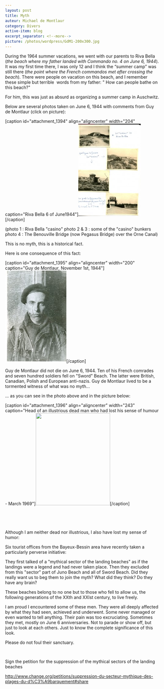 ```yaml
---
layout: post
title: Myth
auteur: Michael de Montlaur
category: Divers
active-item: blog
excerpt_separator: <!--more-->
picture: /photos/wordpress/GdM1-200x300.jpg
---
```


During the 1964 summer vacations, we went with our parents to Riva Bella (<em>the beach where my father landed with Commando no. 4 on June 6, 1944</em>). It was my first time there, I was only 12 and I think the “summer camp” was still there (<em>the point where the French commandos met after crossing the beach</em>). There were people on vacation on this beach, and I remember these simple but terrible  words from my father: " How can people bathe on this beach?"

<!--more-->

For him, this was just as absurd as organizing a summer camp in Auschwitz.

Below are several photos taken on June 6, 1944 with comments from Guy de Montlaur (click on picture):

[caption id="attachment_1394" align="aligncenter" width="204" caption="Riva Bella 6 of June1944"]<a href="/photos/wordpress/Riva-Bella.jpg"><img class="size-medium wp-image-1394" title="Riva Bella" src="/photos/wordpress/Riva-Bella-204x300.jpg" alt="" width="204" height="300" /></a>[/caption]

(photo 1 : Riva Bella "casino"
photo 2 &amp; 3 : some of the "casino" bunkers
photo 4 : The Benouville Bridge (now Pegasus Bridge) over the Orne Canal)

This is no myth, this is a historical fact.

Here is one consequence of this fact:

[caption id="attachment_1395" align="aligncenter" width="200" caption="Guy de Montlaur, November 1st, 1944"]<a href="/photos/wordpress/GdM1.jpg"><img class="size-medium wp-image-1395" title="GdM" src="/photos/wordpress/GdM1-200x300.jpg" alt="" width="200" height="300" /></a>[/caption]

Guy de Montlaur did not die on June 6, 1944. Ten of his French comrades and seven hundred soldiers fell on "Sword" Beach. The latter were British, Canadian, Polish and European anti-nazis. Guy de Montlaur lived to be a tormented witness of what was no myth...

... as you can see in the photo above and in the picture below:

[caption id="attachment_1396" align="aligncenter" width="243" caption="Head of an illustrious dead man who had lost his sense of humour - March 1969"]<a href="/photos/wordpress/Tête-dun-mort-illustre-qui-avait-perdu-son-sens-de-lhumour.jpg"><img class="size-medium wp-image-1396" title="Tête d'un mort illustre qui avait perdu son sens de l'humour" src="/photos/wordpress/Tête-dun-mort-illustre-qui-avait-perdu-son-sens-de-lhumour-243x300.jpg" alt="" width="243" height="300" /></a>[/caption]

&nbsp;

&nbsp;

Although I am neither dead nor illustrious, I also have lost my sense of humor:

Six tourist offices from the Bayeux-Bessin area have recently taken a particularly perverse initiative:

They first talked of a "mythical sector of the landing beaches" as if the landings were a legend and had never taken place. Then they excluded from this "sector" part of Juno Beach and all of Sword Beach. Did they really want us to beg them to join the myth? What did they think? Do they have any brain?

These beaches belong to no one but to those who fell to allow us, the following generations of the XXth and XXIst century, to live freely.

I am proud I encountered some of these men. They were all deeply affected by what they had seen, achieved and underwent. Some never managed or even wanted to tell anything. Their pain was too excruciating. Sometimes they met, mostly on June 6 anniversaries. Not to parade or show off, but just to look at each others. Just to know the complete significance of this look.

Please do not foul their sanctuary.

&nbsp;

Sign the petition for the suppression of the mythical sectors of the landing beaches

<a href="http://www.change.org/petitions/suppression-du-secteur-mythique-des-plages-du-d%C3%A9barquement#share">http://www.change.org/petitions/suppression-du-secteur-mythique-des-plages-du-d%C3%A9barquement#share</a>

